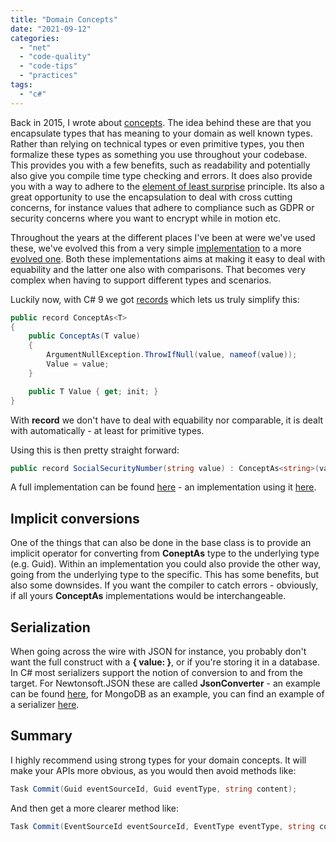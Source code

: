 ```yaml
---
title: "Domain Concepts"
date: "2021-09-12"
categories: 
  - "net"
  - "code-quality"
  - "code-tips"
  - "practices"
tags: 
  - "c#"
---
```


Back in 2015, I wrote about [concepts](https://www.ingebrigtsen.info/2015/02/03/concepts-and-more/). The idea behind these are that you encapsulate types that has meaning to your domain as well known types. Rather than relying on technical types or even primitive types, you then formalize these types as something you use throughout your codebase. This provides you with a few benefits, such as readability and potentially also give you compile time type checking and errors. It does also provide you with a way to adhere to the [element of least surprise](https://en.wikipedia.org/wiki/Principle_of_least_astonishment) principle. Its also a great opportunity to use the encapsulation to deal with cross cutting concerns, for instance values that adhere to compliance such as GDPR or security concerns where you want to encrypt while in motion etc.

Throughout the years at the different places I've been at were we've used these, we've evolved this from a very simple [implementation](https://github.com/einari/Bifrost/blob/master/Source/Bifrost/Concepts/ConceptAs.cs) to a more [evolved one](https://github.com/einari/DotNET.Fundamentals/blob/master/Source/Concepts/ConceptAs.cs). Both these implementations aims at making it easy to deal with equability and the latter one also with comparisons. That becomes very complex when having to support different types and scenarios.

Luckily now, with C# 9 we got [records](https://docs.microsoft.com/en-us/dotnet/csharp/language-reference/builtin-types/record) which lets us truly simplify this:

```csharp
public record ConceptAs<T>
{
    public ConceptAs(T value)
    {
        ArgumentNullException.ThrowIfNull(value, nameof(value));
        Value = value;
    }

    public T Value { get; init; }
}
```

With **record** we don't have to deal with equability nor comparable, it is dealt with automatically - at least for primitive types.

Using this is then pretty straight forward:

```csharp
public record SocialSecurityNumber(string value) : ConceptAs<string>(value);
```

A full implementation can be found [here](https://github.com/Cratis/cratis/blob/main/Source/Fundamentals/Concepts/ConceptAs.cs) - an implementation using it [here](https://github.com/Cratis/cratis/blob/main/Source/Kernel/Events.Store/EventLogId.cs).

## Implicit conversions

One of the things that can also be done in the base class is to provide an implicit operator for converting from **ConeptAs** type to the underlying type (e.g. Guid). Within an implementation you could also provide the other way, going from the underlying type to the specific. This has some benefits, but also some downsides. If you want the compiler to catch errors - obviously, if all yours **ConceptAs<Guid>** implementations would be interchangeable.

## Serialization

When going across the wire with JSON for instance, you probably don't want the full construct with a **{ value: <actual value> }**, or if you're storing it in a database. In C# most serializers support the notion of conversion to and from the target. For Newtonsoft.JSON these are called **JsonConverter** - an example can be found [here](https://github.com/einari/DotNET.Fundamentals/blob/master/Source/Concepts.Serialization.Json/ConceptConverter.cs), for MongoDB as an example, you can find an example of a serializer [here](https://github.com/Cratis/cratis/blob/main/Source/Fundamentals/MongoDB/ConceptSerializer.cs).

## Summary

I highly recommend using strong types for your domain concepts. It will make your APIs more obvious, as you would then avoid methods like:

```csharp
Task Commit(Guid eventSourceId, Guid eventType, string content);
```

And then get a more clearer method like:

```csharp
Task Commit(EventSourceId eventSourceId, EventType eventType, string content);
```

